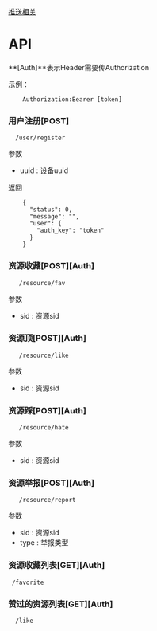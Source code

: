 [推送相关](/JPUSH.md)

API
===



**\[Auth\]**表示Header需要传Authorization

示例：

        Authorization:Bearer [token]
### 用户注册\[POST\]
      /user/register       
参数
- uuid : 设备uuid

返回

        {
          "status": 0,
          "message": "",
          "user": {
            "auth_key": "token"
          }
        }
### 资源收藏\[POST\]\[Auth\]

       /resource/fav       
参数
- sid : 资源sid
    
### 资源顶\[POST\]\[Auth\]

       /resource/like     
参数
- sid : 资源sid
        
### 资源踩\[POST\]\[Auth\]

       /resource/hate       
参数
- sid : 资源sid
    
### 资源举报\[POST\]\[Auth\]

       /resource/report       
参数
- sid : 资源sid
- type : 举报类型

### 资源收藏列表\[GET\]\[Auth\]

     /favorite       
       
### 赞过的资源列表\[GET\]\[Auth\]

      /like      
